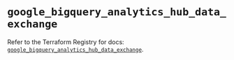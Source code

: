 # `google_bigquery_analytics_hub_data_exchange`

Refer to the Terraform Registry for docs: [`google_bigquery_analytics_hub_data_exchange`](https://registry.terraform.io/providers/hashicorp/google-beta/5.30.0/docs/resources/google_bigquery_analytics_hub_data_exchange).

